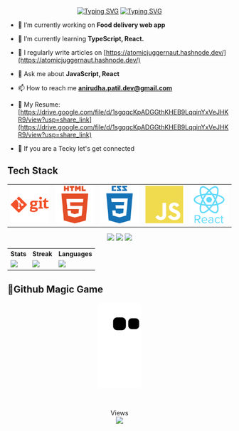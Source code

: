 <body>
    <div align="center">
        <a href="https://git.io/typing-svg"><img src="https://readme-typing-svg.herokuapp.com?font=Fira+Code&weight=600&size=40&pause=10000&color=FFD700&background=FFFFF600&center=true&vCenter=true&width=1000&height=80&lines=Hi+there%2C+I'm+Anirudha+Patil+" alt="Typing SVG" /></a>
        <a href="https://git.io/typing-svg"><img src="https://readme-typing-svg.herokuapp.com?font=Fira+Code&weight=600&size=30&pause=0000&color=FFD700&center=true&vCenter=true&width=435&lines=Frontend+Developer;React+Developer;JavaScript+Developer" alt="Typing SVG" /></a>
    </div>


- 🔭 I’m currently working on **Food delivery web app**

- 🌱 I’m currently learning **TypeScript, React.**

- 📝 I regularly write articles on [https://atomicjuggernaut.hashnode.dev/](https://atomicjuggernaut.hashnode.dev/)

- 💬 Ask me about **JavaScript, React**

- 📫 How to reach me **anirudha.patil.dev@gmail.com**

- 📄 My Resume: [https://drive.google.com/file/d/1sgqqcKpADGGthKHEB9LqqinYxVeJHKR9/view?usp=share_link](https://drive.google.com/file/d/1sgqqcKpADGGthKHEB9LqqinYxVeJHKR9/view?usp=share_link)

- 💎 If you are a Tecky let's get connected

<!-- image -->

## <!-- <div width="100%"> <div width="100%"> <img src="https://avatars.githubusercontent.com/u/73242321?v=4"></div></div> -->

<h2>Tech Stack</h2>

<table>
<tr>
<td align='center' width="100">
<img src="https://raw.githubusercontent.com/devicons/devicon/1119b9f84c0290e0f0b38982099a2bd027a48bf1/icons/git/git-plain-wordmark.svg" width="100">
</td>
<td align='center' width="100">
<img src="https://raw.githubusercontent.com/devicons/devicon/1119b9f84c0290e0f0b38982099a2bd027a48bf1/icons/html5/html5-plain-wordmark.svg" width="100">
</td>
<td align='center' width="100">
<img src="https://raw.githubusercontent.com/devicons/devicon/1119b9f84c0290e0f0b38982099a2bd027a48bf1/icons/css3/css3-plain-wordmark.svg" width="100">
</td>
<td align='center' width="100">
    <img src="https://raw.githubusercontent.com/devicons/devicon/1119b9f84c0290e0f0b38982099a2bd027a48bf1/icons/javascript/javascript-plain.svg" width="100">
</td>
<td align='center' width="100">
    <img src="https://raw.githubusercontent.com/devicons/devicon/1119b9f84c0290e0f0b38982099a2bd027a48bf1/icons/react/react-original-wordmark.svg" width= 100>
</td>
</tr>
<!-- <tr>
<td align='center' width="200">
<img src="https://raw.githubusercontent.com/devicons/devicon/1119b9f84c0290e0f0b38982099a2bd027a48bf1/icons/nodejs/nodejs-original-wordmark.svg">
</td>
<td align='center' width="200">
<img src="https://raw.githubusercontent.com/devicons/devicon/1119b9f84c0290e0f0b38982099a2bd027a48bf1/icons/firebase/firebase-plain-wordmark.svg"  width="90">
</td> 
<td align='center'>
<img src="https://raw.githubusercontent.com/devicons/devicon/1119b9f84c0290e0f0b38982099a2bd027a48bf1/icons/typescript/typescript-original.svg" width="100">
</td>
<td align='center'>
<img src="https://raw.githubusercontent.com/devicons/devicon/1119b9f84c0290e0f0b38982099a2bd027a48bf1/icons/nextjs/nextjs-original-wordmark.svg" width="100" style="background-color:white">
</td>
<td align='center'>
<img src="https://raw.githubusercontent.com/devicons/devicon/1119b9f84c0290e0f0b38982099a2bd027a48bf1/icons/github/github-original-wordmark.svg" style="background-color:white" width="100">
</td>
</tr> -->
</table>

<p align="center">
  <a href="https://www.linkedin.com/in/anirudha-patil-2a786b218/"><img src="https://img.shields.io/badge/-Anirudha%20Patil-0077B5?style=flat&logo=Linkedin&logoColor=white"/></a>
  <a href="mailto:anirudha.patil.dev@gmail.com"><img src="https://img.shields.io/badge/-anirudh.patil.dev@gmail.com-D14836?style=flat&logo=Gmail&logoColor=white"/></a>
  <a href="https://www.instagram.com/anirudhapatil321/"><img src="https://img.shields.io/badge/-@anirudhapatil321-E4405F?style=flat&logo=Instagram&logoColor=white"/></a>
</p>
<table>
  <tr>
    <th>Stats</th>
    <th>Streak</th>
    <th>Languages</th>
  </tr>
  <tr>
    <td><img src="https://github-profile-summary-cards.vercel.app/api/cards/stats?username=AnirudhaPatil-1&theme=gruvbox"/></td>
    <td><a href="https://git.io/streak-stats"><img src="https://streak-stats.demolab.com/?user=AnirudhaPatil-1&theme=gruvbox&hide_border=true&border_radius=32&date_format=j%20M%5B%20Y%5D&ring=888888"/></a></td>
    <td><img src="https://github-profile-summary-cards.vercel.app/api/cards/repos-per-language?username=AnirudhaPatil-1&theme=gruvbox"/></td>
  </tr>
</table>

## 🐛Github Magic Game

<p align="center">
  <img src="https://github.com/saadfareed/saadfareed/raw/output/github-contribution-grid-snake.svg" alt="snake">
</p>

<br>

<p align="center"> 
  Views<br>
  <img src="https://profile-counter.glitch.me/AnirudhaPatil-1/count.svg">
</p>

<!-- ![](https://hit.yhype.me/github/profile?user_id=50300882) -->

